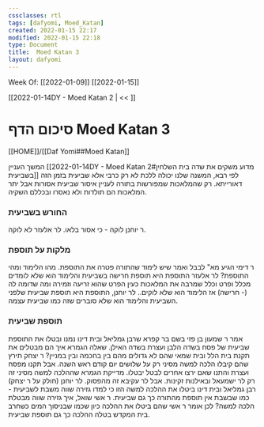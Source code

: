 ```yaml
---
cssclasses: rtl
tags: [dafyomi, Moed_Katan] 
created: 2022-01-15 22:17
modified: 2022-01-15 22:18
type: Document
title:  Moed Katan 3
layout: dafyomi
---
```

Week Of: [[2022-01-09]]
[[2022-01-15]]

[[2022-01-14DY - Moed Katan 2 | << ]] 

# סיכום הדף  Moed Katan 3

[[HOME]]/[[Daf Yomi##Moed Katan]]

המשך העניין [[2022-01-14DY - Moed Katan 2#מדוע משקים את שדה בית השלחין בשביעית]]
לפי רבא, המשנה שלנו יכולה ללכת לא רק כרבי אלא שביעית בזמן הזה דאורייתא. רק שהמלאכות שמפורשות בתורה לעניין איסור שביעית אסורות אבל יתר המלאכות הם תולדות ולא נאסרו ובכללם השקיה.
### החורש בשביעית
ר יוחנן לוקה - כי אסור בלאו. לר אלעזר לא לוקה. 
### מלקות על תוספת
ר דימי הגיע מא" לבבל ואמר שיש לימוד שהתורה פטרה את התוספת.
מהו הלימוד ומהי התוספת?
לר אלעזר התוספת היא תוספת חרישה בשביעית והלימוד הוא שלא לומדים מכלל ופרט וכלל שמרבה את המלאכות כעין הפרט שהוא זריעה וזמירה ומה שדומה לה (- חרישה) אז הלימוד הוא שלא לוקים..
לר יוחנן, התוספת היא תוספת שביעית שלפני השביעית והלימוד הוא שלא סוברים שזה כמו שביעית עצמה. 
### תוספת שביעית 
אמר ר שמעון בן פזי בשם בר קפרא שרבן גמליאל ובית דינו נמנו ובטלו את התוספת שביעית של פסח בשדה הלבן ועצרת בשדה האילן. 
שאלה הגמרא איך הם מבטלים את תקנת בית הלל ובית שמאי שהם לא גדולים מהם בין בחכמה ובין במניין? ר יצחק תירץ שהם קיבלו הלכה למשה מסיני רק על שלושים יום קודם ראש השנה. אבל תקנו מפסח ועצרת והתנו שאם ירצו אחרים לבטל יבטלו.
מדייקת הגמרא שההלכה למשה מסיני זה רק לר ישמעאל ובאילנות זקינות. אבל לר עקיבא זה מהפסוק.
לר יוחנן (חולק על ר יצחק) רבן גמליאל ובית דינו ביטלו את ההלכה למשה הזו כי למדו גזירה שווה משבת לשביעית - כמו שבשבת אין תוספת מהתורה כך גם שביעית. 
ר אשי שואל, איך גזירה שווה מבטלת הלכה למשה? לכן אומר ר אשי שהם ביטלו את ההלכה כיון שכמו שבניסוך המים כשחרב בית המקדש בטלה ההלכה כך גם תוספת שביעית.
